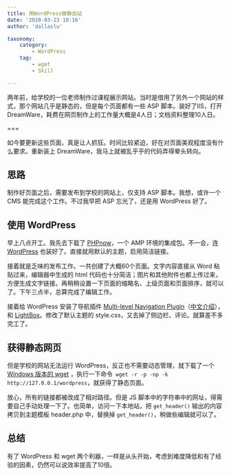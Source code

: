 ```yaml
---
title: 用WordPress做静态站
date: '2010-03-23 10:16'
author: 'dallaslu'

taxonomy:
    category:
        - WordPress
    tag:
        - wget
        - Skill

---
```

两年前，给学校的一位老师制作过课程展示网站。当时是借用了另外一个网站的样式，那个网站几乎是静态的，但是每个页面都有一些 ASP 脚本。装好了IIS，打开 DreamWare，耗费在网页制作上的工作量大概是4人日；文档资料整理10人日。

===

如今要更新这些页面，真是让人抓狂。时间比较紧迫，好在对页面美观程度没有什么要求。重新装上 DreamWare，我马上就被乱乎乎的代码弄得晕头转向。

## 思路

制作好页面之后，需要发布到学校的网站上，仅支持 ASP 脚本。我想，或许一个 CMS 能完成这个工作。不过我早把 ASP 忘光了，还是用 WordPress 好了。

## 使用 WordPress

早上八点开工。我先去下载了 [PHPnow](http://phpnow.org/download.php)，一个 AMP 环境的集成包。不一会，连 [WordPress](http://wordpress.org) 也装好了。直接就用默认的主题，启用简洁链接。

接着就是乏味的发布工作。一共创建了大概60个页面。文字内容直接从 Word 粘贴过来，编辑器中生成的 html 代码也十分简洁；图片和其他附件也都上传过来，方便生成文字链接。再稍稍设置一下页面的缩略名、上级页面和页面排序，就可以了。下午三点半，总算完成了编辑工作。

接着给 WordPress 安装了导航插件 [Multi-level Navigation Plugin](http://wordpress.org/extend/plugins/multi-level-navigation-plugin/)（[中文介绍](http://www.wordpress.la/multi-level-navigation.html)），和 [LightBox](http://wordpress.org/extend/plugins/lightbox-2/)。修改了默认主题的 style.css，又去掉了侧边栏、评论。就算差不多完工了。

## 获得静态网页

但是学校的网站无法运行 WordPress，反正也不需要动态管理，就下载了一个 [Windows 版本的 wget](http://gnuwin32.sourceforge.net/packages/wget.htm) ，执行一下命令` wget -r -p -np -k http://127.0.0.1/wordpress`，就获得了静态页面。

放心，所有的链接都被改成了相对路径。但是 JS 脚本中的字符串中的网址，得需要自己手动处理一下了。也简单，访问一下本地站，把 `get_header()` 输出的内容拷贝到主题模板 header.php 中，替换掉 `get_header()`，稍做些编辑就可以了。

## 总结

有了 WordPress 和 wget 两个利器，一样是从头开始，考虑到难度降低和有了经验的因素，仍然可以说效率提高了10倍。
